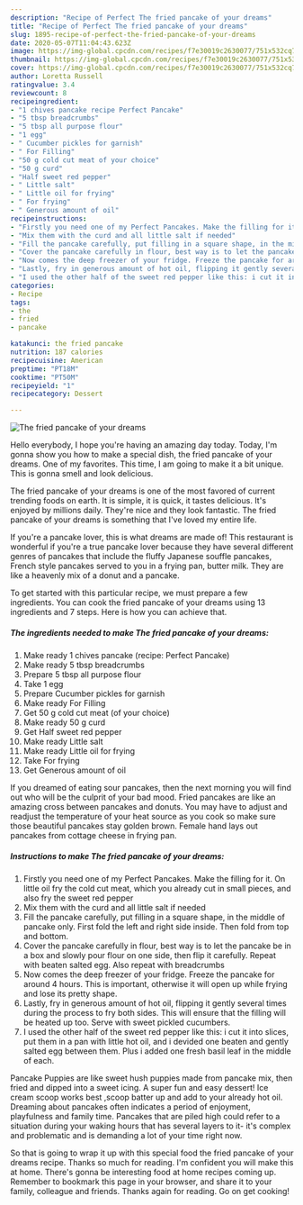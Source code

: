 ```yaml
---
description: "Recipe of Perfect The fried pancake of your dreams"
title: "Recipe of Perfect The fried pancake of your dreams"
slug: 1895-recipe-of-perfect-the-fried-pancake-of-your-dreams
date: 2020-05-07T11:04:43.623Z
image: https://img-global.cpcdn.com/recipes/f7e30019c2630077/751x532cq70/the-fried-pancake-of-your-dreams-recipe-main-photo.jpg
thumbnail: https://img-global.cpcdn.com/recipes/f7e30019c2630077/751x532cq70/the-fried-pancake-of-your-dreams-recipe-main-photo.jpg
cover: https://img-global.cpcdn.com/recipes/f7e30019c2630077/751x532cq70/the-fried-pancake-of-your-dreams-recipe-main-photo.jpg
author: Loretta Russell
ratingvalue: 3.4
reviewcount: 8
recipeingredient:
- "1 chives pancake recipe Perfect Pancake"
- "5 tbsp breadcrumbs"
- "5 tbsp all purpose flour"
- "1 egg"
- " Cucumber pickles for garnish"
- " For Filling"
- "50 g cold cut meat of your choice"
- "50 g curd"
- "Half sweet red pepper"
- " Little salt"
- " Little oil for frying"
- " For frying"
- " Generous amount of oil"
recipeinstructions:
- "Firstly you need one of my Perfect Pancakes. Make the filling for it. On little oil fry the cold cut meat, which you already cut in small pieces, and also fry the sweet red pepper"
- "Mix them with the curd and all little salt if needed"
- "Fill the pancake carefully, put filling in a square shape, in the middle of pancake only. First fold the left and right side inside. Then fold from top and bottom."
- "Cover the pancake carefully in flour, best way is to let the pancake be in a box and slowly pour flour on one side, then flip it carefully. Repeat with beaten salted egg. Also repeat with breadcrumbs"
- "Now comes the deep freezer of your fridge. Freeze the pancake for around 4 hours. This is important, otherwise it will open up while frying and lose its pretty shape."
- "Lastly, fry in generous amount of hot oil, flipping it gently several times during the process to fry both sides. This will ensure that the filling will be heated up too. Serve with sweet pickled cucumbers."
- "I used the other half of the sweet red pepper like this: i cut it into slices, put them in a pan with little hot oil, and i devided one beaten and gently salted egg between them. Plus i added one fresh basil leaf in the middle of each."
categories:
- Recipe
tags:
- the
- fried
- pancake

katakunci: the fried pancake 
nutrition: 187 calories
recipecuisine: American
preptime: "PT18M"
cooktime: "PT50M"
recipeyield: "1"
recipecategory: Dessert

---
```



![The fried pancake of your dreams](https://img-global.cpcdn.com/recipes/f7e30019c2630077/751x532cq70/the-fried-pancake-of-your-dreams-recipe-main-photo.jpg)

Hello everybody, I hope you're having an amazing day today. Today, I'm gonna show you how to make a special dish, the fried pancake of your dreams. One of my favorites. This time, I am going to make it a bit unique. This is gonna smell and look delicious.

The fried pancake of your dreams is one of the most favored of current trending foods on earth. It is simple, it is quick, it tastes delicious. It's enjoyed by millions daily. They're nice and they look fantastic. The fried pancake of your dreams is something that I've loved my entire life.

If you&#39;re a pancake lover, this is what dreams are made of! This restaurant is wonderful if you&#39;re a true pancake lover because they have several different genres of pancakes that include the fluffy Japanese souffle pancakes, French style pancakes served to you in a frying pan, butter milk. They are like a heavenly mix of a donut and a pancake.


To get started with this particular recipe, we must prepare a few ingredients. You can cook the fried pancake of your dreams using 13 ingredients and 7 steps. Here is how you can achieve that.

<!--inarticleads1-->

##### The ingredients needed to make The fried pancake of your dreams:

1. Make ready 1 chives pancake (recipe: Perfect Pancake)
1. Make ready 5 tbsp breadcrumbs
1. Prepare 5 tbsp all purpose flour
1. Take 1 egg
1. Prepare  Cucumber pickles for garnish
1. Make ready  For Filling
1. Get 50 g cold cut meat (of your choice)
1. Make ready 50 g curd
1. Get Half sweet red pepper
1. Make ready  Little salt
1. Make ready  Little oil for frying
1. Take  For frying
1. Get  Generous amount of oil


If you dreamed of eating sour pancakes, then the next morning you will find out who will be the culprit of your bad mood. Fried pancakes are like an amazing cross between pancakes and donuts. You may have to adjust and readjust the temperature of your heat source as you cook so make sure those beautiful pancakes stay golden brown. Female hand lays out pancakes from cottage cheese in frying pan. 

<!--inarticleads2-->

##### Instructions to make The fried pancake of your dreams:

1. Firstly you need one of my Perfect Pancakes. Make the filling for it. On little oil fry the cold cut meat, which you already cut in small pieces, and also fry the sweet red pepper
1. Mix them with the curd and all little salt if needed
1. Fill the pancake carefully, put filling in a square shape, in the middle of pancake only. First fold the left and right side inside. Then fold from top and bottom.
1. Cover the pancake carefully in flour, best way is to let the pancake be in a box and slowly pour flour on one side, then flip it carefully. Repeat with beaten salted egg. Also repeat with breadcrumbs
1. Now comes the deep freezer of your fridge. Freeze the pancake for around 4 hours. This is important, otherwise it will open up while frying and lose its pretty shape.
1. Lastly, fry in generous amount of hot oil, flipping it gently several times during the process to fry both sides. This will ensure that the filling will be heated up too. Serve with sweet pickled cucumbers.
1. I used the other half of the sweet red pepper like this: i cut it into slices, put them in a pan with little hot oil, and i devided one beaten and gently salted egg between them. Plus i added one fresh basil leaf in the middle of each.


Pancake Puppies are like sweet hush puppies made from pancake mix, then fried and dipped into a sweet icing. A super fun and easy dessert! Ice cream scoop works best ,scoop batter up and add to your already hot oil. Dreaming about pancakes often indicates a period of enjoyment, playfulness and family time. Pancakes that are piled high could refer to a situation during your waking hours that has several layers to it- it&#39;s complex and problematic and is demanding a lot of your time right now. 

So that is going to wrap it up with this special food the fried pancake of your dreams recipe. Thanks so much for reading. I'm confident you will make this at home. There's gonna be interesting food at home recipes coming up. Remember to bookmark this page in your browser, and share it to your family, colleague and friends. Thanks again for reading. Go on get cooking!
